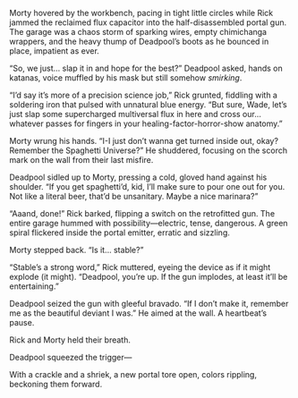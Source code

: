 Morty hovered by the workbench, pacing in tight little circles while Rick jammed the reclaimed flux capacitor into the half-disassembled portal gun. The garage was a chaos storm of sparking wires, empty chimichanga wrappers, and the heavy thump of Deadpool’s boots as he bounced in place, impatient as ever.

“So, we just… slap it in and hope for the best?” Deadpool asked, hands on katanas, voice muffled by his mask but still somehow *smirking*.

“I’d say it’s more of a precision science job,” Rick grunted, fiddling with a soldering iron that pulsed with unnatural blue energy. “But sure, Wade, let’s just slap some supercharged multiversal flux in here and cross our… whatever passes for fingers in your healing-factor-horror-show anatomy.”

Morty wrung his hands. “I-I just don’t wanna get turned inside out, okay? Remember the Spaghetti Universe?” He shuddered, focusing on the scorch mark on the wall from their last misfire.

Deadpool sidled up to Morty, pressing a cold, gloved hand against his shoulder. “If you get spaghetti’d, kid, I’ll make sure to pour one out for you. Not like a literal beer, that’d be unsanitary. Maybe a nice marinara?”

“Aaand, done!” Rick barked, flipping a switch on the retrofitted gun. The entire garage hummed with possibility—electric, tense, dangerous. A green spiral flickered inside the portal emitter, erratic and sizzling.

Morty stepped back. “Is it… stable?”

“Stable’s a strong word,” Rick muttered, eyeing the device as if it might explode (it might). “Deadpool, you’re up. If the gun implodes, at least it’ll be entertaining.”

Deadpool seized the gun with gleeful bravado. “If I don’t make it, remember me as the beautiful deviant I was.” He aimed at the wall. A heartbeat’s pause.

Rick and Morty held their breath.

Deadpool squeezed the trigger—

With a crackle and a shriek, a new portal tore open, colors rippling, beckoning them forward.